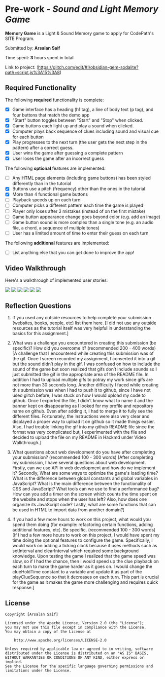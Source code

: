 # Pre-work - *Sound and Light Memory Game*

**Memory Game** is a Light & Sound Memory game to apply for CodePath's SITE Program. 

Submitted by: **Arsalan Saif**

Time spent: **3** hours spent in total

Link to project: (https://glitch.com/edit/#!/obsidian-gem-sodalite?path=script.js%3A15%3A8)

## Required Functionality

The following **required** functionality is complete:

* [x] Game interface has a heading (h1 tag), a line of body text (p tag), and four buttons that match the demo app
* [x] "Start" button toggles between "Start" and "Stop" when clicked. 
* [x] Game buttons each light up and play a sound when clicked. 
* [x] Computer plays back sequence of clues including sound and visual cue for each button
* [x] Play progresses to the next turn (the user gets the next step in the pattern) after a correct guess. 
* [x] User wins the game after guessing a complete pattern
* [x] User loses the game after an incorrect guess

The following **optional** features are implemented:

* [ ] Any HTML page elements (including game buttons) has been styled differently than in the tutorial
* [x] Buttons use a pitch (frequency) other than the ones in the tutorial
* [x] More than 4 functional game buttons
* [ ] Playback speeds up on each turn
* [ ] Computer picks a different pattern each time the game is played
* [ ] Player only loses after 3 mistakes (instead of on the first mistake)
* [ ] Game button appearance change goes beyond color (e.g. add an image)
* [ ] Game button sound is more complex than a single tone (e.g. an audio file, a chord, a sequence of multiple tones)
* [ ] User has a limited amount of time to enter their guess on each turn

The following **additional** features are implemented:

- [ ] List anything else that you can get done to improve the app!

## Video Walkthrough
Here's a walkthrough of implemented user stories:

![](https://i.imgur.com/mRD16Qo.gif)
![](https://i.imgur.com/sZnnRpk.gif)
![](https://i.imgur.com/7HU39d2.gif)
![](https://i.imgur.com/ojjlzv6.gif)
![](https://i.imgur.com/QOh0qKC.gif)
![](https://i.imgur.com/89ZErPS.gif)


## Reflection Questions
1. If you used any outside resources to help complete your submission (websites, books, people, etc) list them here. 
[I did not use any outside resources as the tutorial itself was very helpful in understanding the basics for this assignment.]

2. What was a challenge you encountered in creating this submission (be specific)? How did you overcome it? (recommended 200 - 400 words) 
[A challenge that I encountered while creating this submission was of the gif. Once I screen recorded my assignment, I converted it into a gif but the sound didn’t play in the gif. I was confused on how to include the sound of the game but soon realized that gifs don’t include sounds so I just submitted the gif in the appropriate area of the README file. In addition I had to upload multiple gifs to potray my work since gifs are not more than 30 seconds long. Another difficulty I faced while creating this submission was when I had to push it to github, since I have not used glitch before, I was stuck on how I would upload my code to github. Once I exported the file, I didn’t know what to name it and the banner kept on disappearing as I looked for my profile and repository name on github. Even after adding it, I had to merge it to fully see the different files. Fortunately, the instructions were also very clear and displayed a proper way to upload it on github so it made things easier. Also, I had trouble linking the gif into my github README file since the format was very complicated but, I experimented with the file and decided to upload the file on my README in Hackmd under Video Walkthrough.]

3. What questions about web development do you have after completing your submission? (recommended 100 - 300 words) 
[After completing my submission, I have several questions about web development. Firstly, can we use API in web development and how do we implement it? Secondly, What are some ways to optimize the game's loading time? What is the difference between global constants and global variables in JavaScript? What is the main difference between the functionality of CSS and JavaScript? What tools can we use to find a performance bug? How can you add a timer on the screen which counts the time spent on the website and stops when the user has left? Also, how does one organize its JavaScript code? Lastly, what are some functions that can be used in HTML to import data from another domain?]

4. If you had a few more hours to work on this project, what would you spend them doing (for example: refactoring certain functions, adding additional features, etc). Be specific. (recommended 100 - 300 words) 
[If I had a few more hours to work on this project, I would have spent my time doing the optional features to configure the game. Specifically, I would work on adding a ticking clock because it uses methods such as setInterval and clearInterval which required some background knowledge. Upon testing the game I realized that the game speed was slow, so if I had the chance, then I would speed up the clue playback on each turn to make the game harder as it goes on. I would change the clueHoldTime constant to a variable and update it as part of the playClueSequence so that it decreases on each turn. This part is crucial for the game as it makes the game more challenging and requires quick response.]


## License

    Copyright [Arsalan Saif]

    Licensed under the Apache License, Version 2.0 (the "License");
    you may not use this file except in compliance with the License.
    You may obtain a copy of the License at

        http://www.apache.org/licenses/LICENSE-2.0

    Unless required by applicable law or agreed to in writing, software
    distributed under the License is distributed on an "AS IS" BASIS,
    WITHOUT WARRANTIES OR CONDITIONS OF ANY KIND, either express or implied.
    See the License for the specific language governing permissions and
    limitations under the License.
